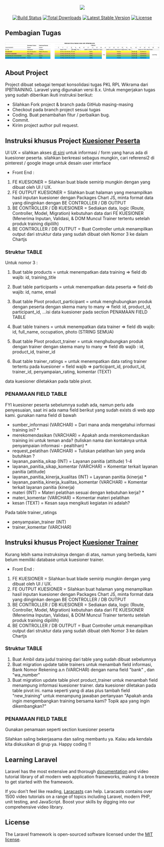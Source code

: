 <p align="center"><a href="https://laravel.com" target="_blank"><img src="https://raw.githubusercontent.com/laravel/art/master/logo-lockup/5%20SVG/2%20CMYK/1%20Full%20Color/laravel-logolockup-cmyk-red.svg" width="400"></a></p>

<p align="center">
<a href="https://travis-ci.org/laravel/framework"><img src="https://travis-ci.org/laravel/framework.svg" alt="Build Status"></a>
<a href="https://packagist.org/packages/laravel/framework"><img src="https://poser.pugx.org/laravel/framework/d/total.svg" alt="Total Downloads"></a>
<a href="https://packagist.org/packages/laravel/framework"><img src="https://poser.pugx.org/laravel/framework/v/stable.svg" alt="Latest Stable Version"></a>
<a href="https://packagist.org/packages/laravel/framework"><img src="https://poser.pugx.org/laravel/framework/license.svg" alt="License"></a>
</p>

## Pembagian Tugas
![alt text](https://github.com/blst-ipb-engineering/wikrama-laravel-ipbtraining/blob/master/public/images/timeline-project-bulan1.jpeg)

## About Project

Project dibuat sebagai tempat konsolidasi tugas PKL RPL Wikrama dari IPBTRAINING. Laravel yang digunakan versi 8.x. Untuk mengerjakan tugas yang sudah diberikan ikuti instruksi berikut:

- Silahkan Fork project & branch pada GitHub masing-masing
- Checkout pada branch project sesuai tugas
- Coding. Buat penambahan fitur / perbaikan bug.
- Commit.
- Kirim project author pull request.


## Instruksi khusus Project [Kuesioner Peserta](https://ipbtraining.com/kuesioner)
UI UX = silahkan akses [di sini](https://docs.google.com/forms/d/e/1FAIpQLSf5dFOPbi-Hc8Z8LeO2rDvyxZ9WmhpuG6ma6bs3ndLmf7W0JA/viewform) untuk informasi / form yang harus ada di kuesioner peserta. silahkan berkreasi sebagus mungkin, cari referensi2 di pinterest / google image untuk desain user interface

- Front End :
1. FE KUESIONER = Silahkan buat blade semirip mungkin dengan yang dibuat oleh UI / UX.
2. FE OUTPUT KUESIONER = Silahkan buat halaman yang menampilkan hasil inputan kuesioner dengan Packages Chart JS, minta format data yang diinginkan dengan BE CONTROLLER / DB OUTPUT
3. BE CONTROLLER / DB KUESIONER = Sediakan data, logic (Route, Controller, Model, Migration) kebutuhan data dari FE KUESIONER (Menerima Inputan, Validasi, & DOM Muncul Trainer tertentu setelah produk training dipililh)
4. BE CONTROLLER / DB OUTPUT = Buat Controller untuk menampilkan output dari struktur data yang sudah dibuat oleh Nomor 3 ke dalam Chartjs

### Struktur TABLE

Untuk nomor 3 :
1. Buat table products = untuk menempatkan data training => field db wajib: id, training_title
2. Buat table participants = untuk menempatkan data peserta => field db wajib: id, name, email
3. Buat table Pivot product_participant = untuk menghubungkan produk dengan peserta dengan skema many to many => field: id, product_id, participant_id, ...isi data kuesioner pada section PENAMAAN FIELD TABLE

4. Buat table trainers = untuk menempatkan data trainer => field db wajib: id, full_name, occupation, photo (STRING SEMUA)
5. Buat table Pivot product_trainer = untuk menghubungkan produk dengan trainer dengan skema many to many => field db wajib : id, product_id, trainer_id

6. Buat table trainer_ratings = untuk menempatkan data rating trainer tertentu pada kuesioner = field wajib => participant_id, product_id, trainer_id, penyampaian_rating, komentar (TEXT)

data kuesioner diletakkan pada table pivot.

### PENAMAAN FIELD TABLE
FYI kuesioner peserta sebelumnya sudah ada, namun perlu ada penyesuaian, saat ini ada nama field berikut yang sudah exists di web app kami.
gunakan nama field di bawah

- sumber_informasi (VARCHAR) = Dari mana anda mengetahui informasi training ini? *
- merekomendasikan (VARCHAR) = Apakah anda merekomendasikan training ini untuk teman anda? (tuliskan nama dan kontaknya untuk penyampaian informasi - pealtihan) *
- request_pelatihan (VARCHAR) = Tuliskan pelatihan lain yang anda butuhkan ?
- layanan_panitia_sikap (INT) = Layanan panitia (attitude) 1-4
- layanan_panitia_sikap_komentar (VARCHAR) = Komentar terkait layanan panitia (attitude)
- layanan_panitia_kinerja_kualitas (INT) = Layanan panitia (kinerja) *
- layanan_panitia_kinerja_kualitas_komentar (VARCHAR) = Komentar terkait layanan panitia (kinerja)
- materi (INT) = Materi pelatihan sesuai dengan kebutuhan kerja? *
- materi_komentar (VARCHAR) = Komentar materi pelatihan
- kesan (TEXT) = Kesan saya mengikuti kegiatan ini adalah?

Pada table trainer_ratings
- penyampaian_trainer (INT)
- trainer_komentar (VARCHAR)

## Instruksi khusus Project [Kuesioner Trainer](https://docs.google.com/forms/d/e/1FAIpQLSeKx5T0iJM4Xar09RV9mxj8d71iPfvbWulUvfXYHa4V9tupog/viewform?c=0&w=1)
Kurang lebih sama instruksinya dengan di atas, namun yang berbeda, kami belum memiliki database untuk kuesioner trainer.

- Front End :
1. FE KUESIONER = Silahkan buat blade semirip mungkin dengan yang dibuat oleh UI / UX.
2. FE OUTPUT KUESIONER = Silahkan buat halaman yang menampilkan hasil inputan kuesioner dengan Packages Chart JS, minta format data yang diinginkan dengan BE CONTROLLER / DB OUTPUT
3. BE CONTROLLER / DB KUESIONER = Sediakan data, logic (Route, Controller, Model, Migration) kebutuhan data dari FE KUESIONER (Menerima Inputan, Validasi, & DOM Muncul Trainer tertentu setelah produk training dipililh)
4. BE CONTROLLER / DB OUTPUT = Buat Controller untuk menampilkan output dari struktur data yang sudah dibuat oleh Nomor 3 ke dalam Chartjs

### Struktur TABLE
1. Buat Ambil data judul training dari table yang sudah dibuat sebelumnya
2. Buat migration update table trainers untuk menambah field informasi, Bank Nomor Rekening a.n (VARCHAR) dengan nama field "bank" , dan "wa_number"
3. Buat migration update table pivot product_trainer untuk menambah field menampung informasi kuesioner trainer. data kuesioner diletakan pada table pivot ini. nama seperti yang di atas plus tambah field "new_training" untuk menampung jawaban pertanyaan "Apakah anda ingin mengembangkan training bersama kami? Topik apa yang ingin dikembangkan?"

### PENAMAAN FIELD TABLE
Gunakan penamaan seperti section kuesioner peserta

Silahkan saling bekerjasama dan saling membantu ya. Kalau ada kendala kita diskusikan di grup ya. Happy coding !!

## Learning Laravel

Laravel has the most extensive and thorough [documentation](https://laravel.com/docs) and video tutorial library of all modern web application frameworks, making it a breeze to get started with the framework.

If you don't feel like reading, [Laracasts](https://laracasts.com) can help. Laracasts contains over 1500 video tutorials on a range of topics including Laravel, modern PHP, unit testing, and JavaScript. Boost your skills by digging into our comprehensive video library.


## License

The Laravel framework is open-sourced software licensed under the [MIT license](https://opensource.org/licenses/MIT).
